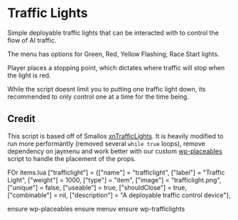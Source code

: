 # Traffic Lights

Simple deployable traffic lights that can be interacted with to control the flow of AI traffic.

The menu has options for Green, Red, Yellow Flashing, Race Start lights.

Player places a stopping point, which dictates where traffic will stop when the light is red.

While the script doesnt limit you to putting one traffic light down, its recommended to only control one at a time for the time being.


## Credit
This script is based off of Smallos [xnTrafficLights](https://github.com/smallo92/xnTrafficLights). It is heavily modified to run more performantly (removed several `while true` loops), remove dependency on jaymenu and work better with our custom [wp-placeables](https://github.com/WaypointRP/wp-placeables) script to handle the placement of the props.


 FOr items.lua
["trafficlight"] 			= {["name"] = "trafficlight", 			["label"] = "Traffic Light", 			        ["weight"] = 1000, 		    ["type"] = "item", 		["image"] = "trafficlight.png", 		["unique"] = false, 	["useable"] = true, 	["shouldClose"] = true,    ["combinable"] = nil,   ["description"] = "A deployable traffic control device"},


ensure wp-placeables
ensure menuv
ensure wp-trafficlights